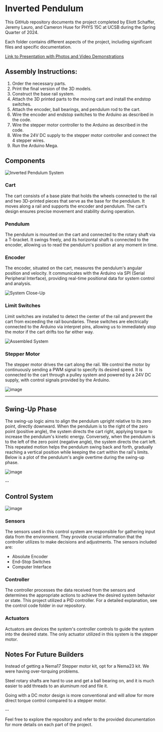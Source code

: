 # Inverted Pendulum

This GitHub repository documents the project completed by Eliott Schaffer, Jeremy Lauro, and Cameron Huse for PHYS 15C at UCSB during the Spring Quarter of 2024.

Each folder contains different aspects of the project, including significant files and specific documentation.

[Link to Presentation with Photos and Video Demonstrations](https://docs.google.com/presentation/d/1EEgrXbiuC8zDKRkNd1JOHVO5JtM1_9yI2Myhj0fMQJY/edit?usp=sharing)

## Assembly Instructions:

1. Order the necessary parts.
2. Print the final version of the 3D models.
3. Construct the base rail system.
4. Attach the 3D printed parts to the moving cart and install the endstop switches.
5. Attach the encoder, ball bearings, and pendulum rod to the cart.
6. Wire the encoder and endstop switches to the Arduino as described in the code.
7. Wire the stepper motor controller to the Arduino as described in the code.
8. Wire the 24V DC supply to the stepper motor controller and connect the 4 stepper wires.
9. Run the Arduino Mega.

## Components

![Inverted Pendulum System](https://github.com/CamHuse/PHYS-15CL-Project/assets/92275246/1e16125e-8c55-4714-bb09-f05380a21956)

### Cart

The cart consists of a base plate that holds the wheels connected to the rail and two 3D-printed pieces that serve as the base for the pendulum. It moves along a rail and supports the encoder and pendulum. The cart's design ensures precise movement and stability during operation.

### Pendulum

The pendulum is mounted on the cart and connected to the rotary shaft via a T-bracket. It swings freely, and its horizontal shaft is connected to the encoder, allowing us to read the pendulum's position at any moment in time.

### Encoder

The encoder, situated on the cart, measures the pendulum's angular position and velocity. It communicates with the Arduino via SPI (Serial Peripheral Interface), providing real-time positional data for system control and analysis.

![System Close-Up](https://github.com/CamHuse/PHYS-15CL-Project/assets/92275246/9937ebd7-ea1f-4e75-8cee-4a59cdf297e4)

### Limit Switches

Limit switches are installed to detect the center of the rail and prevent the cart from exceeding the rail boundaries. These switches are electrically connected to the Arduino via interpret pins, allowing us to immediately stop the motor if the cart drifts too far either way.

![Assembled System](https://github.com/CamHuse/PHYS-15CL-Project/assets/92275246/99ed8eb7-9d0d-42f3-a88f-b60115288a73)


### Stepper Motor

The stepper motor drives the cart along the rail. We control the motor by continuously sending a PWM signal to specify its desired speed. It is connected to the cart through a pulley system and powered by a 24V DC supply, with control signals provided by the Arduino.

![image](https://github.com/CamHuse/PHYS-15CL-Project/assets/92275246/eb9cd1d7-4ab0-415f-b178-9a754a843965)


---

## Swing-Up Phase
The swing-up logic aims to align the pendulum upright relative to its zero point, directly downward. When the pendulum is to the right of the zero point (positive angle), the system directs the cart right, applying torque to increase the pendulum's kinetic energy. Conversely, when the pendulum is to the left of the zero point (negative angle), the system directs the cart left. This repeated motion helps the pendulum swing back and forth, gradually reaching a vertical position while keeping the cart within the rail's limits. Below is a plot of the pendulum's angle overtime during the swing-up phase.

![image](https://github.com/CamHuse/PHYS-15CL-Project/assets/92275246/bf2c2cec-e89e-4672-8078-217197c553b9)


--
## Control System

![image](https://github.com/CamHuse/PHYS-15CL-Project/assets/92275246/4d34027d-10ce-41b5-84c3-9f9a2c5c24f5)


### Sensors

The sensors used in this control system are responsible for gathering input data from the environment. They provide crucial information that the controller utilizes to make decisions and adjustments. The sensors included are:

- Absolute Encoder
- End-Stop Switches
- Computer Interface

### Controller

The controller processes the data received from the sensors and determines the appropriate actions to achieve the desired system behavior or state. This project utilized a PID controller. For a detailed explanation, see the control code folder in our repository.

### Actuators

Actuators are devices the system's controller controls to guide the system into the desired state. The only actuator utilized in this system is the stepper motor.


## Notes For Future Builders

Instead of getting a Nema17 Stepper motor kit, opt for a Nema23 kit. We were having over-torquing problems. 

Steel rotary shafts are hard to use and get a ball bearing on, and it is much easier to add threads to an aluminum rod and file it. 

Going with a DC motor design is more conventional and will allow for more direct torque control compared to a stepper motor.

--

Feel free to explore the repository and refer to the provided documentation for more details on each part of the project.
